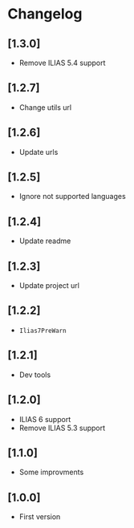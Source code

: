 # Changelog

## [1.3.0]
- Remove ILIAS 5.4 support

## [1.2.7]
- Change utils url

## [1.2.6]
- Update urls

## [1.2.5]
- Ignore not supported languages

## [1.2.4]
- Update readme

## [1.2.3]
- Update project url

## [1.2.2]
- `Ilias7PreWarn`

## [1.2.1]
- Dev tools

## [1.2.0]
- ILIAS 6 support
- Remove ILIAS 5.3 support

## [1.1.0]
- Some improvments

## [1.0.0]
- First version
